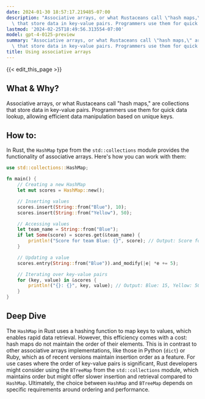 ```yaml
---
date: 2024-01-30 18:57:17.219485-07:00
description: "Associative arrays, or what Rustaceans call \"hash maps,\" are collections\
  \ that store data in key-value pairs. Programmers use them for quick data lookup,\u2026"
lastmod: '2024-02-25T18:49:56.313554-07:00'
model: gpt-4-0125-preview
summary: "Associative arrays, or what Rustaceans call \"hash maps,\" are collections\
  \ that store data in key-value pairs. Programmers use them for quick data lookup,\u2026"
title: Using associative arrays
---
```


{{< edit_this_page >}}

## What & Why?

Associative arrays, or what Rustaceans call "hash maps," are collections that store data in key-value pairs. Programmers use them for quick data lookup, allowing efficient data manipulation based on unique keys.


## How to:

In Rust, the `HashMap` type from the `std::collections` module provides the functionality of associative arrays. Here's how you can work with them:

```Rust
use std::collections::HashMap;

fn main() {
    // Creating a new HashMap
    let mut scores = HashMap::new();

    // Inserting values
    scores.insert(String::from("Blue"), 10);
    scores.insert(String::from("Yellow"), 50);

    // Accessing values
    let team_name = String::from("Blue");
    if let Some(score) = scores.get(&team_name) {
        println!("Score for team Blue: {}", score); // Output: Score for team Blue: 10
    }

    // Updating a value
    scores.entry(String::from("Blue")).and_modify(|e| *e += 5);

    // Iterating over key-value pairs
    for (key, value) in &scores {
        println!("{}: {}", key, value); // Output: Blue: 15, Yellow: 50
    }
}
```

## Deep Dive

The `HashMap` in Rust uses a hashing function to map keys to values, which enables rapid data retrieval. However, this efficiency comes with a cost: hash maps do not maintain the order of their elements. This is in contrast to other associative arrays implementations, like those in Python (`dict`) or Ruby, which as of recent versions maintain insertion order as a feature. For use cases where the order of key-value pairs is significant, Rust developers might consider using the `BTreeMap` from the `std::collections` module, which maintains order but might offer slower insertion and retrieval compared to `HashMap`. Ultimately, the choice between `HashMap` and `BTreeMap` depends on specific requirements around ordering and performance.
